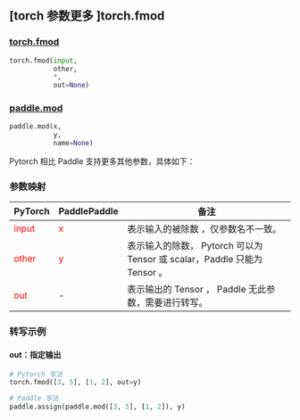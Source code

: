 ## [torch 参数更多 ]torch.fmod
### [torch.fmod](https://pytorch.org/docs/stable/generated/torch.fmod.html?highlight=fmod#torch.fmod)

```python
torch.fmod(input,
           other,
           *,
           out=None)
```

### [paddle.mod](https://www.paddlepaddle.org.cn/documentation/docs/zh/api/paddle/mod_cn.html#mod)

```python
paddle.mod(x,
           y,
           name=None)
```

Pytorch 相比 Paddle 支持更多其他参数，具体如下：
### 参数映射
| PyTorch       | PaddlePaddle | 备注                                                   |
| ------------- | ------------ | ------------------------------------------------------ |
| <font color='red'> input </font> | <font color='red'> x </font> | 表示输入的被除数 ，仅参数名不一致。  |
| <font color='red'> other </font> | <font color='red'> y </font> | 表示输入的除数， Pytorch 可以为 Tensor 或 scalar，Paddle 只能为 Tensor 。  |
| <font color='red'> out </font> | -  | 表示输出的 Tensor ， Paddle 无此参数，需要进行转写。    |


### 转写示例
#### out：指定输出
```python
# Pytorch 写法
torch.fmod([3, 5], [1, 2], out=y)

# Paddle 写法
paddle.assign(paddle.mod([3, 5], [1, 2]), y)
```
